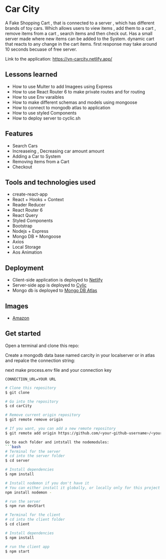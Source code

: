 # Car City

A Fake Shopping Cart , that is connected to a server , which has different brands of toy cars. Which allows users to view items , add them to a cart , remove items from a cart , search items and then check out. Has a small server
made where new items can be added to the System. dynamic cart that reacts to any change in the cart items. first response may take around 10 seconds becuase of free server.

Link to the application: https://yn-carcity.netlify.app/

## Lessons learned

- How to use Multer to add Imagees using Express
- How to use React Router 6 to make private routes and for routing
- How to use Env varaibles
- How to make different schemas and models using mongoose
- How to connect to mongodb atlas to application
- How to use styled Components
- How to deploy server to cyclic.sh


## Features

- Search Cars
- Increaseing , Decreasing car amount amount
- Adding a Car to System
- Removing items from a Cart
- Checkout


## Tools and technologies used

- create-react-app
- React + Hooks + Context
- Reader Reducer
- React Router 6
- React Query
- Styled Components
- Bootstrap
- Nodejs + Express
- Mongo DB + Mongoose
- Axios
- Local Storage
- Aos Animation


## Deployment

- Client-side application is deployed to [Netlify](https://netlify.com/)<br />
- Server-side app is deployed to [Cylic](https://www.cyclic.sh/)
- Mongo db is deployed to [Mongo DB Atlas](https://cloud.mongodb.com/)

## Images
- [Amazon](https://www.amazon.com/)

## Get started

Open a terminal and clone this repo:

Create a mongodb data base named carcity in your localserver or in atlas and repalce the connection string:

next make process.env file  and your connection key 

```
CONNECTION_URL=YOUR URL 
```

```bash
# Clone this repository
$ git clone 

# Go into the repository
$ cd carCity

# Remove current origin repository
$ git remote remove origin

# If you want, you can add a new remote repository
$ git remote add origin https://github.com/<your-github-username>/<your-repo-name>.git

Go to each folder and intstall the nodemodules:
```bash
# Terminal for the server
# cd into the server folder
$ cd server

# Install dependencies
$ npm install

# Install nodemon if you don't have it
# You can either install it globally, or locally only for this project (remove the -g flag)
npm install nodemon -

# run the server
$ npm run devStart
```

```bash
# Terminal for the client
# cd into the client folder
$ cd client

# Install dependencies
$ npm install

# run the client app
$ npm start
```
```